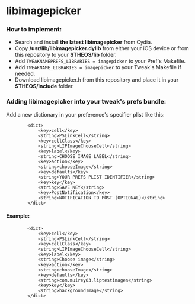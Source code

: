 # libimagepicker
### How to implement:
- Search and install **the latest libimagepicker** from Cydia.
- Copy **/usr/lib/libimagepicker.dylib** from either your iOS device or from this repository to your **$THEOS/lib** folder.
- Add `TWEAKNAMEPREFS_LIBRARIES = imagepicker` to your Pref's Makefile.
- Add `TWEAKNAME_LIBRARIES = imagepicker` to your Tweak's Makefile if needed.
- Download libimagepicker.h from this repository and place it in your **$THEOS/include** folder.

### Adding libimagepicker into your tweak's prefs bundle:
Add a new dictionary in your preference's specifier plist like this:
```
		<dict>
			<key>cell</key>
			<string>PSLinkCell</string>
			<key>cellClass</key>
			<string>LIPImageChooseCell</string>
			<key>label</key>
			<string>CHOOSE IMAGE LABEL</string>
			<key>action</key>
			<string>chooseImage</string>
			<key>defaults</key>
			<string>YOUR PREFS PLIST IDENTIFIER</string>
			<key>key</key>
			<string>SAVE KEY</string>
			<key>PostNotification</key>
			<string>NOTIFICATION TO POST (OPTIONAL)</string>
		</dict>
```

#### Example:
```
		<dict>
			<key>cell</key>
			<string>PSLinkCell</string>
			<key>cellClass</key>
			<string>LIPImageChooseCell</string>
			<key>label</key>
			<string>Choose image</string>
			<key>action</key>
			<string>chooseImage</string>
			<key>defaults</key>
			<string>com.muirey03.liptestimages</string>
			<key>key</key>
			<string>backgroundImage</string>
		</dict>
```